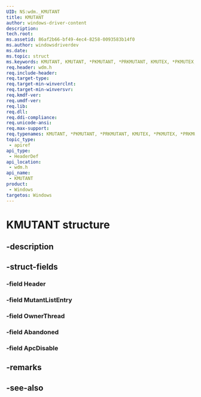 ```yaml
---
UID: NS:wdm._KMUTANT
title: KMUTANT
author: windows-driver-content
description: 
tech.root:
ms.assetid: 86af2b66-bf49-4ec4-8258-0093583b14f0
ms.author: windowsdriverdev
ms.date: 
ms.topic: struct
ms.keywords: KMUTANT, KMUTANT, *PKMUTANT, *PRKMUTANT, KMUTEX, *PKMUTEX, *PRKMUTEX, 
req.header: wdm.h
req.include-header:
req.target-type:
req.target-min-winverclnt:
req.target-min-winversvr:
req.kmdf-ver:
req.umdf-ver:
req.lib:
req.dll:
req.ddi-compliance:
req.unicode-ansi:
req.max-support:
req.typenames: KMUTANT, *PKMUTANT, *PRKMUTANT, KMUTEX, *PKMUTEX, *PRKMUTEX
topic_type: 
 - apiref
api_type: 
 - HeaderDef
api_location: 
 - wdm.h
api_name: 
 - KMUTANT
product: 
 - Windows
targetos: Windows
---
```


# KMUTANT structure

## -description


## -struct-fields

### -field Header
 
### -field MutantListEntry
 
### -field OwnerThread
 
### -field Abandoned
 
### -field ApcDisable
 

## -remarks

## -see-also